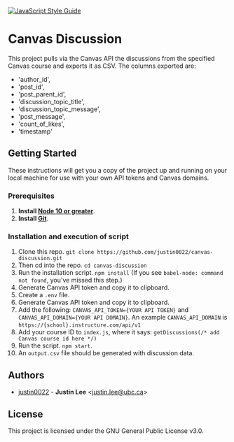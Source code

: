 [![JavaScript Style Guide](https://img.shields.io/badge/code_style-standard-brightgreen.svg)](https://standardjs.com)
# Canvas Discussion
This project pulls via the Canvas API the discussions from the specified Canvas course and exports it as CSV. The columns exported are: 
* 'author_id',
* 'post_id',
* 'post_parent_id',
* 'discussion_topic_title',
* 'discussion_topic_message',
* 'post_message',
* 'count_of_likes',
* 'timestamp'

## Getting Started
These instructions will get you a copy of the project up and running on your local machine for use with your own API tokens and Canvas domains.

### Prerequisites

1. **Install [Node 10 or greater](https://nodejs.org)**.
2. **Install [Git](https://git-scm.com/downloads)**.

### Installation and execution of script

1. Clone this repo. `git clone https://github.com/justin0022/canvas-discussion.git`
1. Then cd into the repo. `cd canvas-discussion`
1. Run the installation script. `npm install` (If you see `babel-node: command not found`, you've missed this step.)
1. Generate Canvas API token and copy it to clipboard.
1. Create a `.env` file.
1. Generate Canvas API token and copy it to clipboard.
1. Add the following: `CANVAS_API_TOKEN={YOUR API TOKEN}` and `CANVAS_API_DOMAIN={YOUR API DOMAIN}`. An example `CANVAS_API_DOMAIN` is `https://{school}.instructure.com/api/v1`
1. Add your course ID to `index.js`, where it says: `getDiscussions(/* add Canvas course id here */)`
1. Run the script. `npm start`.
1. An `output.csv` file should be generated with discussion data.

## Authors

* [justin0022](https://github.com/justin0022) -
**Justin Lee** &lt;justin.lee@ubc.ca&gt;

## License

This project is licensed under the GNU General Public License v3.0.
